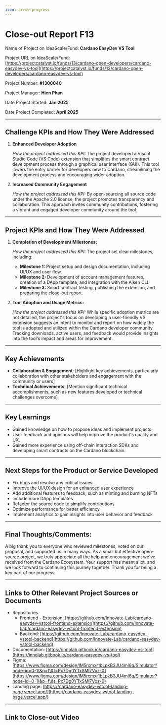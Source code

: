 ```yaml
---
icon: arrow-progress
---
```


# Close-out Report F13

Name of Project on IdeaScale/Fund: **Cardano EasyDev VS Tool**

Project URL on IdeaScale/Fund: [https://projectcatalyst.io/funds/13/cardano-open-developers/cardano-easydev-vs-tool](https://projectcatalyst.io/funds/13/cardano-open-developers/cardano-easydev-vs-tool)

Project Number: **#1300040**

Project Manager: **Hien Phan**

Date Project Started: **Jan 2025**

Date Project Completed: **April 2025**

***

## Challenge KPIs and How They Were Addressed

1.  **Enhanced Developer Adoption**

    _How the project addressed this KPI:_ The project developed a Visual Studio Code (VS Code) extension that simplifies the smart contract development process through a graphical user interface (GUI). This tool lowers the entry barrier for developers new to Cardano, streamlining the development process and encouraging wider adoption.
2.  **Increased Community Engagement**

    _How the project addressed this KPI:_ By open-sourcing all source code under the Apache 2.0 license, the project promotes transparency and collaboration. This approach invites community contributions, fostering a vibrant and engaged developer community around the tool.

***

## **Project KPIs and How They Were Addressed**

1.  **Completion of Development Milestones:**

    _How the project addressed this KPI:_ The project set clear milestones, including:​

    * **Milestone 1:** Project setup and design documentation, including UI/UX and user flow.
    * **Milestone 2:** Development of account management features, creation of a DApp template, and integration with the Aiken CLI.
    * **Milestone 3:** Smart contract testing, publishing the extension, and preparing the close-out report.
2.  **Tool Adoption and Usage Metrics:**

    _How the project addressed this KPI:_ While specific adoption metrics are not detailed, the project's focus on developing a user-friendly VS extension suggests an intent to monitor and report on how widely the tool is adopted and utilized within the Cardano developer community. Tracking downloads, active users, and feedback would provide insights into the tool's impact and areas for improvement.

***

## **Key Achievements**

* **Collaboration & Engagement**: \[Highlight key achievements, particularly collaboration with other stakeholders and engagement with the community or users]
* **Technical Achievements**: \[Mention significant technical accomplishments, such as new features developed or technical challenges overcome]

***

## **Key Learnings**

* Gained knowledge on how to propose ideas and implement projects.
* User feedback and opinions will help improve the product's quality and UX.
* Gained more experience using off-chain interaction SDKs and developing smart contracts on the Cardano blockchain.

***

## **Next Steps for the Product or Service Developed**

* Fix bugs and resolve any critical issues
* Improve the UI/UX design for an enhanced user experience
* Add additional features to feedback, such as minting and burning NFTs
* Include more DApp templates
* Refactor the source code to simplify contributions
* Optimize performance for better efficiency
* Implement analytics to gain insights into user behavior and feedback

***

## **Final Thoughts/Comments:**

A big thank you to everyone who reviewed milestones, voted on our proposal, and supported us in many ways. As a small but effective open-source project, we truly appreciate all the help and encouragement we've received from the Cardano Ecosystem. Your support has meant a lot, and we look forward to continuing this journey together. Thank you for being a key part of our progress.

***

## **Links to Other Relevant Project Sources or Documents**

* Repositories
  * Frontend - Extension: [https://github.com/Innovate-Lab/cardano-easydev-vstool-frontend-extension](https://github.com/Innovate-Lab/cardano-easydev-vstool-frontend-extension)
  * Backend: [https://github.com/Innovate-Lab/cardano-easydev-vstool-backend](https://github.com/Innovate-Lab/cardano-easydev-vstool-backend)
* Documentation: [https://innolab.gitbook.io/cardano-easydev-vs-tool](https://innolab.gitbook.io/cardano-easydev-vs-tool)
* Figma: [https://www.figma.com/design/lM5rcmxr1bLpkB3JU4mI6q/Simulator?node-id=0-1\&p=f\&t=Px7Dg0YTxSMl7Vxz-0](https://www.figma.com/design/lM5rcmxr1bLpkB3JU4mI6q/Simulator?node-id=0-1\&p=f\&t=Px7Dg0YTxSMl7Vxz-0)
* Landing page: [https://cardano-easydev-vstool-landing-page.vercel.app/](https://cardano-easydev-vstool-landing-page.vercel.app/)

***

## **Link to Close-out Video**


